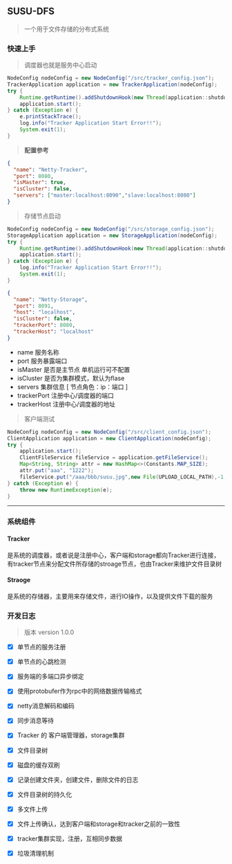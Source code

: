 ## SUSU-DFS
> 一个用于文件存储的分布式系统

### 快速上手
> 调度器也就是服务中心启动

```java
NodeConfig nodeConfig = new NodeConfig("/src/tracker_config.json");
TrackerApplication application = new TrackerApplication(nodeConfig);
try {
    Runtime.getRuntime().addShutdownHook(new Thread(application::shutdown));
    application.start();
} catch (Exception e) {
    e.printStackTrace();
    log.info("Tracker Application Start Error!!");
    System.exit(1);
}
```
> **配置参考**

```json
{
  "name": "Netty-Tracker",
  "port": 8080,
  "isMaster": true,
  "isCluster": false,
  "servers": ["master:localhost:8090","slave:localhost:8080"]
}
```

> 存储节点启动

```java
NodeConfig nodeConfig = new NodeConfig("/src/storage_config.json");
StorageApplication application = new StorageApplication(nodeConfig);
try {
    Runtime.getRuntime().addShutdownHook(new Thread(application::shutdown));
    application.start();
} catch (Exception e) {
    log.info("Tracker Application Start Error!!");
    System.exit(1);
}
```
```json
{
  "name": "Netty-Storage",
  "port": 8091,
  "host": "localhost",
  "isCluster": false,
  "trackerPort": 8080,
  "trackerHost": "localhost"
}
```

- name	服务名称
- port	服务暴露端口
- isMaster	是否是主节点	单机运行可不配置
- isCluster	是否为集群模式，默认为flase
- servers		集群信息 [ 节点角色：ip：端口 ]
- trackerPort	注册中心/调度器的端口
- trackerHost	注册中心/调度器的地址

> 客户端测试

```java
NodeConfig nodeConfig = new NodeConfig("/src/client_config.json");
ClientApplication application = new ClientApplication(nodeConfig);
try {
    application.start();
    ClientFileService fileService = application.getFileService();
    Map<String, String> attr = new HashMap<>(Constants.MAP_SIZE);
    attr.put("aaa", "1222");
    fileService.put("/aaa/bbb/susu.jpg",new File(UPLOAD_LOCAL_PATH),-1,attr);
} catch (Exception e) {
    throw new RuntimeException(e);
}
```

---

### 系统组件
#### Tracker
是系统的调度器，或者说是注册中心，客户端和storage都向Tracker进行连接，有tracker节点来分配文件所存储的stroage节点，也由Tracker来维护文件目录树
#### Straoge
是系统的存储器，主要用来存储文件，进行IO操作，以及提供文件下载的服务
### 开发日志
> 版本 version 1.0.0

- [x] 单节点的服务注册
- [x] 单节点的心跳检测
- [x] 服务端的多端口异步绑定
- [x] 使用protobufer作为rpc中的网络数据传输格式
- [x]  netty消息解码和编码
- [x] 同步消息等待
- [x] Tracker 的 客户端管理器，storage集群
- [x] 文件目录树
- [x] 磁盘的缓存双刷
- [x] 记录创建文件夹，创建文件，删除文件的日志
- [x] 文件目录树的持久化
- [x] 多文件上传
- [x] 文件上传确认，达到客户端和storage和tracker之前的一致性
- [x] tracker集群实现，注册，互相同步数据
- [x] 垃圾清理机制



